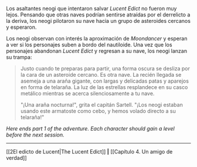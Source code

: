 Los asaltantes neogi que intentaron salvar _Lucent Edict_ no fueron muy lejos. Pensando que otras naves podrían sentirse atraídas por el derrelicto a la deriva, los neogi pilotaron su nave hacia un grupo de asteroides cercanos y esperaron.

Los neogi observan con interés la aproximación de _Moondancer_ y esperan a ver si los personajes suben a bordo del nautiloide. Una vez que los personajes abandonan _Lucent Edict_ y regresan a su nave, los neogi lanzan su trampa:

> Justo cuando te preparas para partir, una forma oscura se desliza por la cara de un asteroide cercano. Es otra nave. La recién llegada se asemeja a una araña gigante, con largas y delicadas patas y aparejos en forma de telaraña. La luz de las estrellas resplandece en su casco metálico mientras se acerca silenciosamente a tu nave.
> 
> "¡Una araña nocturna!", grita el capitán Sartell. "¡Los neogi estaban usando este armatoste como cebo, y hemos volado directo a su telaraña!"

_Here ends part 1 of the adventure. Each character should gain a level before the next session._
* * *

[[2El edicto de Lucent|The Lucent Edict]] **|** [[Capítulo 4. Un amigo de verdad]]
